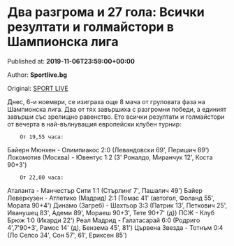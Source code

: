 
# Два разгрома и 27 гола: Всички резултати и голмайстори в Шампионска лига

Published at: **2019-11-06T23:59:00+00:00**

Author: **Sportlive.bg**

Original: [SPORT LIVE](https://www.sportlive.bg/worldfootball/championsleague/dva-razgroma-i-27-gola-vsichki-rezultati-i-golmajstori-v-shampionska-liga-1403690.html)

Днес, 6-и ноември, се изиграха още 8 мача от груповата фаза на Шампионска лига. Два от тях завършиха с разгромни победи, а единият завърши със зрелищно равенство. Ето всички резултати и голмайстори от вечерта в най-вълнуващия европейски клубен турнир:

        От 19,55 часа:
      
Байерн Мюнхен - Олимпиакос 2:0 (Левандовски 69', Перишич 89')
Локомотив (Москва) - Ювентус 1:2 (3' Роналдо, Миранчук 12', Коста 90+3')

        От 22,00 часа:
      
Аталанта - Манчестър Сити 1:1 (Стърлинг 7', Пашалич 49')
Байер Леверкузен - Атлетико (Мадрид) 2:1 (Томас 41' (автогол, Фоланд 55', Мората 90+4')
Динамо (Загреб) - Шахтьор 3:3 (Патрик 13', Петкович 25', Иванушец 83', Адеми 89', Мораеш 90+3', Тете 90+7' (д))
ПСЖ - Клуб Брюж 1:0 (Икарди 22')
Реал Мадрид - Галатасарай 6:0 (Родриго 4',7'90+3', Рамос 14' (д), Бензема 45', 81')
Цървена Звезда - Тотнъм 0:4 (Ло Селсо 34', Сон 57', 61', Ериксен 85')
